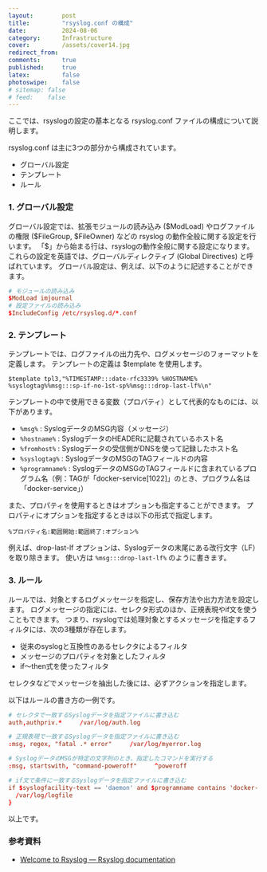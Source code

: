 ```yaml
---
layout:        post
title:         "rsyslog.conf の構成"
date:          2024-08-06
category:      Infrastructure
cover:         /assets/cover14.jpg
redirect_from:
comments:      true
published:     true
latex:         false
photoswipe:    false
# sitemap: false
# feed:    false
---
```


ここでは、rsyslogの設定の基本となる rsyslog.conf ファイルの構成について説明します。

rsyslog.conf は主に3つの部分から構成されています。

- グローバル設定
- テンプレート
- ルール

### 1. グローバル設定

グローバル設定では、拡張モジュールの読み込み (\$ModLoad) やログファイルの権限 (\$FileGroup, \$FileOwner) などの rsyslog の動作全般に関する設定を行います。
「\$」から始まる行は、rsyslogの動作全般に関する設定になります。
これらの設定を英語では、グローバルディレクティブ (Global Directives) と呼ばれています。
グローバル設定は、例えば、以下のように記述することができます。

```conf
# モジュールの読み込み
$ModLoad imjournal
# 設定ファイルの読み込み
$IncludeConfig /etc/rsyslog.d/*.conf
```

### 2. テンプレート

テンプレートでは、ログファイルの出力先や、ログメッセージのフォーマットを定義します。
テンプレートの定義は \$template を使用します。

```
$template tpl3,"%TIMESTAMP:::date-rfc3339% %HOSTNAME% %syslogtag%%msg:::sp-if-no-1st-sp%%msg:::drop-last-lf%\n"
```

テンプレートの中で使用できる変数（プロパティ）として代表的なものには、以下があります。

- `%msg%` : SyslogデータのMSG内容（メッセージ）
- `%hostname%` : SyslogデータのHEADERに記載されているホスト名
- `%fromhost%` : Syslogデータの受信側がDNSを使って記録したホスト名
- `%syslogtag%` : SyslogデータのMSGのTAGフィールドの内容
- `%programname%` : SyslogデータのMSGのTAGフィールドに含まれているプログラム名（例：TAGが「docker-service[1022]」のとき、プログラム名は「docker-service」）

また、プロパティを使用するときはオプションも指定することができます。
プロパティにオプションを指定するときは以下の形式で指定します。

```
%プロパティ名:範囲開始:範囲終了:オプション%
```

例えば、drop-last-lf オプションは、Syslogデータの末尾にある改行文字（LF）を取り除きます。
使い方は `%msg:::drop-last-lf%` のように書きます。

### 3. ルール

ルールでは、対象とするログメッセージを指定し、保存方法や出力方法を設定します。
ログメッセージの指定には、セレクタ形式のほか、正規表現やif文を使うこともできます。
つまり、rsyslogでは処理対象とするメッセージを指定するフィルタには、次の3種類が存在します。

- 従来のsyslogと互換性のあるセレクタによるフィルタ
- メッセージのプロパティを対象としたフィルタ
- if〜then式を使ったフィルタ

セレクタなどでメッセージを抽出した後には、必ずアクションを指定します。

以下はルールの書き方の一例です。

```conf
# セレクタで一致するSyslogデータを指定ファイルに書き込む
auth,authpriv.*     /var/log/auth.log

# 正規表現で一致するSyslogデータを指定ファイルに書き込む
:msg, regex, "fatal .* error"     /var/log/myerror.log

# SyslogデータのMSGが特定の文字列のとき、指定したコマンドを実行する
:msg, startswith, "command-poweroff"     ^poweroff

# if文で条件に一致するSyslogデータを指定ファイルに書き込む
if $syslogfacility-text == 'daemon' and $programname contains 'docker-' then {
  /var/log/logfile
}
```

以上です。

### 参考資料

- [Welcome to Rsyslog — Rsyslog documentation](https://www.rsyslog.com/doc/index.html)
